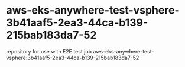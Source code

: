 # aws-eks-anywhere-test-vsphere-3b41aaf5-2ea3-44ca-b139-215bab183da7-52
repository for use with E2E test job aws-eks-anywhere-test-vsphere:3b41aaf5-2ea3-44ca-b139-215bab183da7-52
